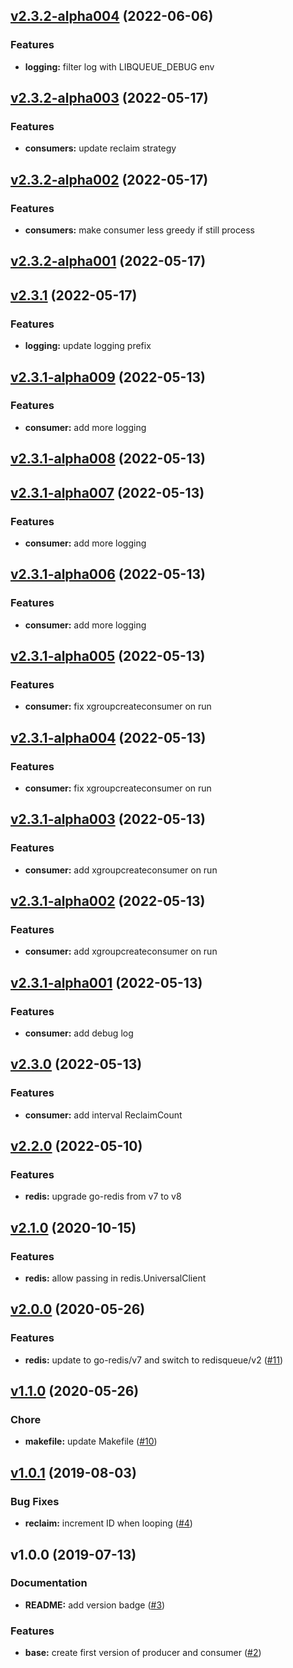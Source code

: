 
<a name="v2.3.2-alpha004"></a>
## [v2.3.2-alpha004](https://github.com/robinjoseph08/go-pg-migrations/compare/v2.3.2-alpha003...v2.3.2-alpha004) (2022-06-06)

### Features

* **logging:** filter log with LIBQUEUE_DEBUG env


<a name="v2.3.2-alpha003"></a>
## [v2.3.2-alpha003](https://github.com/robinjoseph08/go-pg-migrations/compare/v2.3.2-alpha002...v2.3.2-alpha003) (2022-05-17)

### Features

* **consumers:** update reclaim strategy


<a name="v2.3.2-alpha002"></a>
## [v2.3.2-alpha002](https://github.com/robinjoseph08/go-pg-migrations/compare/v2.3.2-alpha001...v2.3.2-alpha002) (2022-05-17)

### Features

* **consumers:** make consumer less greedy if still process


<a name="v2.3.2-alpha001"></a>
## [v2.3.2-alpha001](https://github.com/robinjoseph08/go-pg-migrations/compare/v2.3.1...v2.3.2-alpha001) (2022-05-17)


<a name="v2.3.1"></a>
## [v2.3.1](https://github.com/robinjoseph08/go-pg-migrations/compare/v2.3.1-alpha009...v2.3.1) (2022-05-17)

### Features

* **logging:** update logging prefix


<a name="v2.3.1-alpha009"></a>
## [v2.3.1-alpha009](https://github.com/robinjoseph08/go-pg-migrations/compare/v2.3.1-alpha008...v2.3.1-alpha009) (2022-05-13)

### Features

* **consumer:** add more logging


<a name="v2.3.1-alpha008"></a>
## [v2.3.1-alpha008](https://github.com/robinjoseph08/go-pg-migrations/compare/v2.3.1-alpha007...v2.3.1-alpha008) (2022-05-13)


<a name="v2.3.1-alpha007"></a>
## [v2.3.1-alpha007](https://github.com/robinjoseph08/go-pg-migrations/compare/v2.3.1-alpha006...v2.3.1-alpha007) (2022-05-13)

### Features

* **consumer:** add more logging


<a name="v2.3.1-alpha006"></a>
## [v2.3.1-alpha006](https://github.com/robinjoseph08/go-pg-migrations/compare/v2.3.1-alpha005...v2.3.1-alpha006) (2022-05-13)

### Features

* **consumer:** add more logging


<a name="v2.3.1-alpha005"></a>
## [v2.3.1-alpha005](https://github.com/robinjoseph08/go-pg-migrations/compare/v2.3.1-alpha004...v2.3.1-alpha005) (2022-05-13)

### Features

* **consumer:** fix xgroupcreateconsumer on run


<a name="v2.3.1-alpha004"></a>
## [v2.3.1-alpha004](https://github.com/robinjoseph08/go-pg-migrations/compare/v2.3.1-alpha003...v2.3.1-alpha004) (2022-05-13)

### Features

* **consumer:** fix xgroupcreateconsumer on run


<a name="v2.3.1-alpha003"></a>
## [v2.3.1-alpha003](https://github.com/robinjoseph08/go-pg-migrations/compare/v2.3.1-alpha002...v2.3.1-alpha003) (2022-05-13)

### Features

* **consumer:** add xgroupcreateconsumer on run


<a name="v2.3.1-alpha002"></a>
## [v2.3.1-alpha002](https://github.com/robinjoseph08/go-pg-migrations/compare/v2.3.1-alpha001...v2.3.1-alpha002) (2022-05-13)

### Features

* **consumer:** add xgroupcreateconsumer on run


<a name="v2.3.1-alpha001"></a>
## [v2.3.1-alpha001](https://github.com/robinjoseph08/go-pg-migrations/compare/v2.3.0...v2.3.1-alpha001) (2022-05-13)

### Features

* **consumer:** add debug log


<a name="v2.3.0"></a>
## [v2.3.0](https://github.com/robinjoseph08/go-pg-migrations/compare/v2.2.0...v2.3.0) (2022-05-13)

### Features

* **consumer:** add interval ReclaimCount


<a name="v2.2.0"></a>
## [v2.2.0](https://github.com/robinjoseph08/go-pg-migrations/compare/v2.1.0...v2.2.0) (2022-05-10)

### Features

* **redis:** upgrade go-redis from v7 to v8


<a name="v2.1.0"></a>
## [v2.1.0](https://github.com/robinjoseph08/go-pg-migrations/compare/v2.0.0...v2.1.0) (2020-10-15)

### Features

* **redis:** allow passing in redis.UniversalClient


<a name="v2.0.0"></a>
## [v2.0.0](https://github.com/robinjoseph08/go-pg-migrations/compare/v1.1.0...v2.0.0) (2020-05-26)

### Features

* **redis:** update to go-redis/v7 and switch to redisqueue/v2 ([#11](https://github.com/robinjoseph08/go-pg-migrations/issues/11))


<a name="v1.1.0"></a>
## [v1.1.0](https://github.com/robinjoseph08/go-pg-migrations/compare/v1.0.1...v1.1.0) (2020-05-26)

### Chore

* **makefile:** update Makefile ([#10](https://github.com/robinjoseph08/go-pg-migrations/issues/10))


<a name="v1.0.1"></a>
## [v1.0.1](https://github.com/robinjoseph08/go-pg-migrations/compare/v1.0.0...v1.0.1) (2019-08-03)

### Bug Fixes

* **reclaim:** increment ID when looping ([#4](https://github.com/robinjoseph08/go-pg-migrations/issues/4))


<a name="v1.0.0"></a>
## v1.0.0 (2019-07-13)

### Documentation

* **README:** add version badge ([#3](https://github.com/robinjoseph08/go-pg-migrations/issues/3))

### Features

* **base:** create first version of producer and consumer ([#2](https://github.com/robinjoseph08/go-pg-migrations/issues/2))

